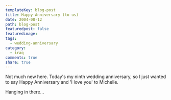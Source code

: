 ```yaml
---
templateKey: blog-post
title: Happy Anniversary (to us)
date: 2004-08-12
path: blog-post
featuredpost: false
featuredimage:
tags:
  - wedding-anniversary
category:
  - iraq
comments: true
share: true
---
```


Not much new here. Today's my ninth wedding anniversary, so I just wanted to say Happy Anniversary and 'I love you' to Michelle.

Hanging in there...
